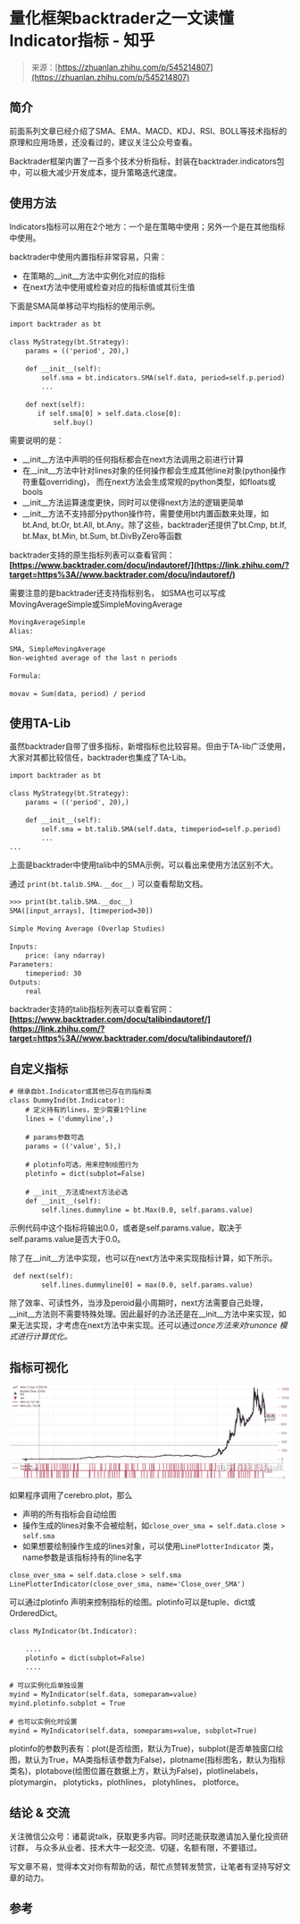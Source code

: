 <!--yml
category: 交易
date: 2023-09-17 20:12:13
-->

# 量化框架backtrader之一文读懂Indicator指标 - 知乎

> 来源：[https://zhuanlan.zhihu.com/p/545214807](https://zhuanlan.zhihu.com/p/545214807)

## **简介**

前面系列文章已经介绍了SMA、EMA、MACD、KDJ、RSI、BOLL等技术指标的原理和应用场景，还没看过的，建议关注公众号查看。

Backtrader框架内置了一百多个技术分析指标，封装在backtrader.indicators包中，可以极大减少开发成本，提升策略迭代速度。

## **使用方法**

Indicators指标可以用在2个地方：一个是在策略中使用；另外一个是在其他指标中使用。

backtrader中使用内置指标非常容易，只需：

*   在策略的__init__方法中实例化对应的指标
*   在next方法中使用或检查对应的指标值或其衍生值

下面是SMA简单移动平均指标的使用示例。

```
import backtrader as bt

class MyStrategy(bt.Strategy):
    params = (('period', 20),)

    def __init__(self):
        self.sma = bt.indicators.SMA(self.data, period=self.p.period)
        ...

    def next(self):
       if self.sma[0] > self.data.close[0]:
           self.buy() 
```

需要说明的是：

*   __init__方法中声明的任何指标都会在next方法调用之前进行计算
*   在__init__方法中针对lines对象的任何操作都会生成其他line对象(python操作符重载overriding)， 而在next方法会生成常规的python类型，如floats或bools
*   __init__方法运算速度更快，同时可以使得next方法的逻辑更简单
*   __init__方法不支持部分python操作符，需要使用bt内置函数来处理，如bt.And, bt.Or, bt.All, bt.Any。除了这些，backtrader还提供了bt.Cmp, bt.If, bt.Max, bt.Min, bt.Sum, bt.DivByZero等函数

backtrader支持的原生指标列表可以查看官网：**[https://www.backtrader.com/docu/indautoref/](https://link.zhihu.com/?target=https%3A//www.backtrader.com/docu/indautoref/)**

需要注意的是backtrader还支持指标别名， 如SMA也可以写成MovingAverageSimple或SimpleMovingAverage

```
MovingAverageSimple
Alias:

SMA, SimpleMovingAverage
Non-weighted average of the last n periods

Formula:

movav = Sum(data, period) / period 
```

## **使用TA-Lib**

虽然backtrader自带了很多指标，新增指标也比较容易。但由于TA-lib广泛使用，大家对其都比较信任，backtrader也集成了TA-Lib。

```
import backtrader as bt

class MyStrategy(bt.Strategy):
    params = (('period', 20),)

    def __init__(self):
        self.sma = bt.talib.SMA(self.data, timeperiod=self.p.period)
        ...
... 
```

上面是backtrader中使用talib中的SMA示例，可以看出来使用方法区别不大。

通过 `print(bt.talib.SMA.__doc__)` 可以查看帮助文档。

```
>>> print(bt.talib.SMA.__doc__)
SMA([input_arrays], [timeperiod=30])

Simple Moving Average (Overlap Studies)

Inputs:
    price: (any ndarray)
Parameters:
    timeperiod: 30
Outputs:
    real 
```

backtrader支持的talib指标列表可以查看官网：**[https://www.backtrader.com/docu/talibindautoref/](https://link.zhihu.com/?target=https%3A//www.backtrader.com/docu/talibindautoref/)**

## **自定义指标**

```
# 继承自bt.Indicator或其他已存在的指标类
class DummyInd(bt.Indicator):
    # 定义持有的lines，至少需要1个line
    lines = ('dummyline',)

    # params参数可选
    params = (('value', 5),)

    # plotinfo可选，用来控制绘图行为
    plotinfo = dict(subplot=False)

    # __init__方法或next方法必选
    def __init__(self):
        self.lines.dummyline = bt.Max(0.0, self.params.value) 
```

示例代码中这个指标将输出0.0，或者是self.params.value，取决于self.params.value是否大于0.0。

除了在__init__方法中实现，也可以在next方法中来实现指标计算，如下所示。

```
 def next(self):
        self.lines.dummyline[0] = max(0.0, self.params.value) 
```

除了效率、可读性外，当涉及peroid最小周期时，next方法需要自己处理，__init__方法则不需要特殊处理。因此最好的办法还是在__init__方法中来实现，如果无法实现，才考虑在next方法中来实现。还可以通过*once方法来对runonce 模式进行计算优化。*

## **指标可视化**

![](img/ebf6f0731910b317c7de45b52c458c70.png)

如果程序调用了cerebro.plot，那么

*   声明的所有指标会自动绘图
*   操作生成的lines对象不会被绘制，如`close_over_sma = self.data.close > self.sma`
*   如果想要绘制操作生成的lines对象，可以使用`LinePlotterIndicator` 类，name参数是该指标持有的line名字

```
close_over_sma = self.data.close > self.sma
LinePlotterIndicator(close_over_sma, name='Close_over_SMA') 
```

可以通过plotinfo 声明来控制指标的绘图。plotinfo可以是tuple、dict或OrderedDict。

```
class MyIndicator(bt.Indicator):

    ....
    plotinfo = dict(subplot=False)
    ....

# 可以实例化后单独设置
myind = MyIndicator(self.data, someparam=value)
myind.plotinfo.subplot = True

# 也可以实例化时设置
myind = MyIndicator(self.data, someparams=value, subplot=True) 
```

plotinfo的参数列表有：plot(是否绘图，默认为True)，subplot(是否单独窗口绘图，默认为True，MA类指标该参数为False)，plotname(指标图名，默认为指标类名)，plotabove(绘图位置在数据上方，默认为False)，plotlinelabels， plotymargin， plotyticks，plothlines， plotyhlines， plotforce。

## **结论 & 交流**

关注微信公众号：诸葛说talk，获取更多内容。同时还能获取邀请加入量化投资研讨群， 与众多从业者、技术大牛一起交流、切磋，名额有限，不要错过。

写文章不易，觉得本文对你有帮助的话，帮忙点赞转发赞赏，让笔者有坚持写好文章的动力。

## **参考**